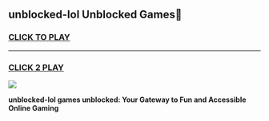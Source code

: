 
## unblocked-lol Unblocked Games👋
<h3>
<a href="https://news.freeplayer.one?title=unblocked-lol&ref=16F">CLICK TO PLAY</a></h3>
<hr>

<h3>
<a href="https://news.freeplayer.one?title=unblocked-lol&ref=16F">CLICK 2 PLAY</a>
  
</h3>

<a href="https://news.freeplayer.one?title=unblocked-lol&ref=16F/"><img src="https://clearcache.store/games.png"></a>


**unblocked-lol games unblocked: Your Gateway to Fun and Accessible Online Gaming**
